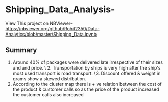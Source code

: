 # Shipping_Data_Analysis-
View This project on NBViewer-https://nbviewer.org/github/Rohit2350/Data-Analytics/blob/master/Shipping_Data.ipynb

## Summary
1. Around 40% of packages were delivered late irrespective of their sizes and and price.
\ 2. Transportation by ships is very high after the ship's most used transport is road transport.
\3. Discount offered & weight in grams show a skewed distribution.
4. According to the cluster map there is + ve relation between the cost of the product & customer calls so as the price of the product increased the customer calls also increased
